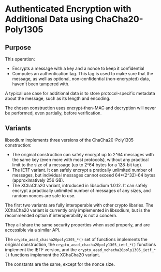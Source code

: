 # Authenticated Encryption with Additional Data using ChaCha20-Poly1305

## Purpose

This operation:

* Encrypts a message with a key and a nonce to keep it confidential
* Computes an authentication tag. This tag is used to make sure that the
  message, as well as optional, non-confidential (non-encrypted) data, haven't
  been tampered with.

A typical use case for additional data is to store protocol-specific metadata
about the message, such as its length and encoding.

The chosen construction uses encrypt-then-MAC and decryption will never be
performed, even partially, before verification.

## Variants

libsodium implements three versions of the ChaCha20-Poly1305 construction:

* The original construction can safely encrypt up to 2^64 messages with the same
  key (even more with most protocols), without any practical limit to the size
  of a message (up to 2^64 bytes for a 128-bit tag).
* The IETF variant. It can safely encrypt a pratically unlimited number of
  messages, but individual messages cannot exceed 64\*(2^32)-64 bytes
  (approximatively 256 GB).
* The XChaCha20 variant, introduced in libsodium 1.0.12. It can safely encrypt a
  practically unlimited number of messages of any sizes, and random nonces are
  safe to use.

The first two variants are fully interoperable with other crypto libaries. The
XChaCha20 variant is currently only implemented in libsodium, but is the
recommended option if interoperability is not a concern.

They all share the same security properties when used properly, and are
accessible via a similar API.

The `crypto_aead_chacha20poly1305_*()` set of functions implements the original
construction, the `crypto_aead_chacha20poly1305_ietf_*()` functions implement
the IETF version, and the `crypto_aead_xchacha20poly1305_ietf_*()` functions
implement the XChaCha20 variant.

The constants are the same, except for the nonce size.
